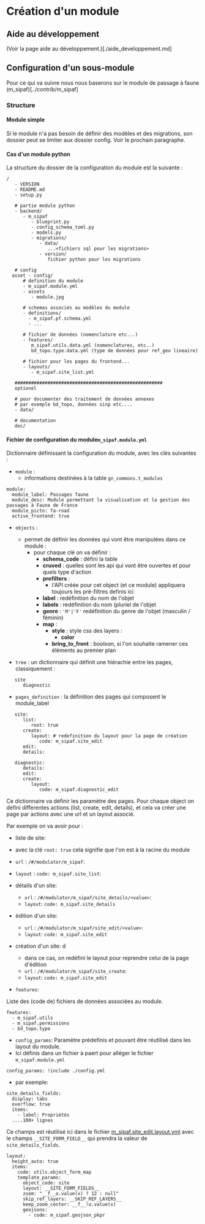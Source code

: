 # Création d'un module

## Aide au développement


(Voir la page aide au développement.)[./aide_developpement.md]


## Configuration d'un sous-module

Pour ce qui va suivre nous nous baserons sur le module de passage à faune (m_sipaf)[../contrib/m_sipaf]

### Structure


#### Module simple

Si le module n'a pas besoin de définir des modèles et des migrations, son dossier peut se limiter aux dossier config. Voir le prochain paragraphe.

#### Cas d'un module python

La structure du dossier de la configuration du module est la suivante :

```
/
   - VERSION
   - README.md
   - setup.py

   # partie module python
   - backend/
      - m_sipaf
         - blueprint.py
         - config_schema_toml.py
         - models.py
         - migrations/
            - data/
               ...<fichiers sql pour les migrations>
            - version/
               fichier python pour les migrations

   # config
  asset - config/
      # definition du module
      - m_sipaf.module.yml
      - assets
         - module.jpg

      # schemas associés au modèles du module
      - definitions/
        - m_sipaf.pf.schema.yml
        - ...

      # fichier de données (nomenclature etc...)
      - features/
         m_sipaf.utils.data.yml (nomenclatures, etc..)
         bd_topo.type.data.yml (type de données pour ref_geo lineaire)

      # fichier pour les pages du frontend...
      - layouts/
         - m_sipaf.site_list.yml

   ######################################################
   optionel

   # pour documenter des traitement de données annexes
   # par exemple bd_topo, données sinp etc....
   - data/

   # documentation
   doc/

```

#### Fichier de configuration du module`m_sipaf.module.yml`

Dictionnaire définissant la configuration du module, avec les clés suivantes :

- `module` :
   - informations destinées à la table `gn_commons.t_modules`

```
module:
  module_label: Passages faune
  module_desc: Module permettant la visualisation et la gestion des passages à Faune de France
  module_picto: fa-road
  active_frontend: true

```

-  `objects` :
   - permet de définir les données qui vont être manipulées dans ce module :
      - pour chaque clé on va définir :
         - **schema_code** : défini la table
         - **cruved** : quelles sont les api qui vont être ouvertes et pour quels type d'action
         - **prefilters** :
            - l'API créée pour cet object (et ce module) appliquera toujours les pré-filtres definis ici
         - **label** : redéfinition du nom de l'objet
         - **labels** : redéfinition du nom (pluriel de l'objet
         - **genre** : `'M'|'F'` redéfinition du genre de l'objet (masculin / féminin)
         - **map** :
            - **style** : style css des layers :
               - **color**
            - **bring_to_front** : *boolean*, si l'on souhaite ramener ces éléments au premier plan

- `tree` : un dictionnaire qui définit une hiérachie entre les pages, classiquement :
```
   site
      diagnostic
```
- `pages_definition` : la définition des pages qui composent le module_label
```
   site:
      list:
         root: true
      create:
         layout: # redefinition du layout pour la page de création
            code: m_sipaf.site_edit
      edit:
      details:

   diagnostic:
      details:
      edit:
      create:
         layout:
            code: m_sipaf.diagnostic_edit
```

Ce dictionnaire va définir les paramètre des pages.
Pour chaque object on defini differentes actions (list, create, edit, details), et cela va créer une page par actions avec une url et un layout associé.

Par exemple on va avoir pour :
- liste de  site:
- avec la clé `root: true` cela signifie que l'on est à la racine du module
 - `url` : `/#/modulator/m_sipaf`:
 - `layout` : `code: m_sipaf.site_list`:
- détails d'un site:
  - `url` : `/#/modulator/m_sipaf/site_details/<value>`:
  - `layout`:  `code: m_sipaf.site_details`
- édition d'un site:
  - `url` : `/#/modulator/m_sipaf/site_edit/<value>`:
  - `layout`:  `code: m_sipaf.site_edit`
- création d'un site: d
  - dans ce cas, on redéfini le layout pour reprendre celui de la page d'édition
  - `url` : `/#/modulator/m_sipaf/site_create`:
  - `layout`:  `code: m_sipaf.site_edit`

- `features`:

Liste des (code de) fichiers de données associées au module.

```
features:
  - m_sipaf.utils
  - m_sipaf.permissions
  - bd_topo.type

```

- `config_params`:
Paramètre prédefinis et pouvant être réutilisé dans les layout du module.
- Ici définis dans un fichier à paert pour alléger le fichier `m_sipaf.module.yml`

```
config_params: !include ./config.yml
```

- par exemple:
```
site_details_fields:
  display: tabs
  overflow: true
  items:
    - label: Propriétés
  ....100+ lignes
```

Ce champs est réutilisé ici dans le fichier [m_sipaf.site_edit.layout.yml](../contrib/m_sipaf/config/layouts/m_sipaf.site_edit.layout.yml) avec le champs `__SITE_FORM_FIELD__` qui prendra la valeur de `site_details_fields`.

```
layout:
  height_auto: true
  items:
    code: utils.object_form_map
    template_params:
      object_code: site
      layout: __SITE_FORM_FIELDS__
      zoom: "__f__o.value(x) ? 12 : null"
      skip_ref_layers: __SKIP_REF_LAYERS__
      keep_zoom_center: __f__!o.value(x)
      geojsons:
        - code: m_sipaf.geojson_pkpr
```